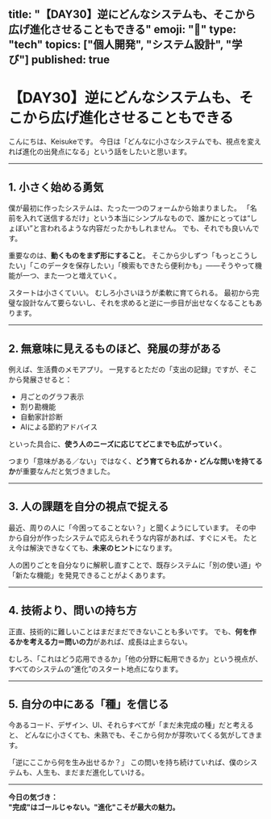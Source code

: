 
title: "【DAY30】逆にどんなシステムも、そこから広げ進化させることもできる"
emoji: "🌱"
type: "tech"
topics: ["個人開発", "システム設計", "学び"]
published: true
---

# 【DAY30】逆にどんなシステムも、そこから広げ進化させることもできる

こんにちは、Keisukeです。
今日は「どんなに小さなシステムでも、視点を変えれば進化の出発点になる」という話をしたいと思います。

---

## 1. 小さく始める勇気

僕が最初に作ったシステムは、たった一つのフォームから始まりました。
「名前を入れて送信するだけ」という本当にシンプルなもので、誰かにとっては“しょぼい”と言われるような内容だったかもしれません。
でも、それでも良いんです。

重要なのは、**動くものをまず形にすること**。
そこから少しずつ「もっとこうしたい」「このデータを保存したい」「検索もできたら便利かも」――そうやって機能が一つ、また一つと増えていく。

スタートは小さくていい。
むしろ小さいほうが柔軟に育てられる。
最初から完璧な設計なんて要らないし、それを求めると逆に一歩目が出せなくなることもあります。

---

## 2. 無意味に見えるものほど、発展の芽がある

例えば、生活費のメモアプリ。
一見するとただの「支出の記録」ですが、そこから発展させると：

* 月ごとのグラフ表示
* 割り勘機能
* 自動家計診断
* AIによる節約アドバイス

といった具合に、**使う人のニーズに応じてどこまでも広がっていく**。

つまり「意味がある／ない」ではなく、**どう育てられるか・どんな問いを持てるか**が重要なんだと気づきました。

---

## 3. 人の課題を自分の視点で捉える

最近、周りの人に「今困ってることない？」と聞くようにしています。
その中から自分が作ったシステムで応えられそうな内容があれば、すぐにメモ。
たとえ今は解決できなくても、**未来のヒント**になります。

人の困りごとを自分なりに解釈し直すことで、既存システムに「別の使い道」や「新たな機能」を発見できることがよくあります。

---

## 4. 技術より、問いの持ち方

正直、技術的に難しいことはまだまだできないことも多いです。
でも、**何を作るかを考える力＝問いの力**があれば、成長は止まらない。

むしろ、「これはどう応用できるか」「他の分野に転用できるか」という視点が、
すべてのシステムの“進化”のスタート地点になります。

---

## 5. 自分の中にある「種」を信じる

今あるコード、デザイン、UI、それらすべてが「まだ未完成の種」だと考えると、
どんなに小さくても、未熟でも、そこから何かが芽吹いてくる気がしてきます。

「逆にここから何を生み出せるか？」
この問いを持ち続けていれば、僕のシステムも、人生も、まだまだ進化していける。

---

**今日の気づき：  
"完成"はゴールじゃない。"進化"こそが最大の魅力。**